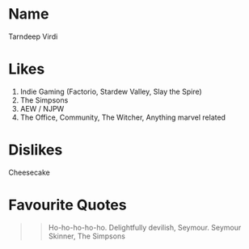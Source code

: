 # Name

Tarndeep Virdi

# Likes

1. Indie Gaming (Factorio, Stardew Valley, Slay the Spire)
2. The Simpsons
3. AEW / NJPW
4. The Office, Community, The Witcher, Anything marvel related

# Dislikes

Cheesecake

# Favourite Quotes

>> Ho-ho-ho-ho-ho. Delightfully devilish, Seymour.
Seymour Skinner, The Simpsons